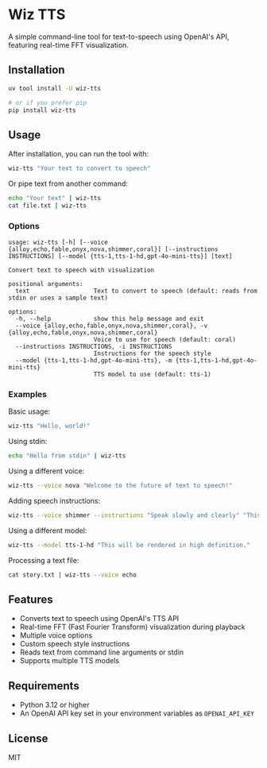# Wiz TTS

A simple command-line tool for text-to-speech using OpenAI's API, featuring real-time FFT visualization.

## Installation

```bash
uv tool install -U wiz-tts

# or if you prefer pip
pip install wiz-tts
```

## Usage

After installation, you can run the tool with:

```bash
wiz-tts "Your text to convert to speech"
```

Or pipe text from another command:

```bash
echo "Your text" | wiz-tts
cat file.txt | wiz-tts
```

### Options

```
usage: wiz-tts [-h] [--voice {alloy,echo,fable,onyx,nova,shimmer,coral}] [--instructions INSTRUCTIONS] [--model {tts-1,tts-1-hd,gpt-4o-mini-tts}] [text]

Convert text to speech with visualization

positional arguments:
  text                  Text to convert to speech (default: reads from stdin or uses a sample text)

options:
  -h, --help            show this help message and exit
  --voice {alloy,echo,fable,onyx,nova,shimmer,coral}, -v {alloy,echo,fable,onyx,nova,shimmer,coral}
                        Voice to use for speech (default: coral)
  --instructions INSTRUCTIONS, -i INSTRUCTIONS
                        Instructions for the speech style
  --model {tts-1,tts-1-hd,gpt-4o-mini-tts}, -m {tts-1,tts-1-hd,gpt-4o-mini-tts}
                        TTS model to use (default: tts-1)
```

### Examples

Basic usage:
```bash
wiz-tts "Hello, world!"
```

Using stdin:
```bash
echo "Hello from stdin" | wiz-tts
```

Using a different voice:
```bash
wiz-tts --voice nova "Welcome to the future of text to speech!"
```

Adding speech instructions:
```bash
wiz-tts --voice shimmer --instructions "Speak slowly and clearly" "This is important information."
```

Using a different model:
```bash
wiz-tts --model tts-1-hd "This will be rendered in high definition."
```

Processing a text file:
```bash
cat story.txt | wiz-tts --voice echo
```

## Features

- Converts text to speech using OpenAI's TTS API
- Real-time FFT (Fast Fourier Transform) visualization during playback
- Multiple voice options
- Custom speech style instructions
- Reads text from command line arguments or stdin
- Supports multiple TTS models

## Requirements

- Python 3.12 or higher
- An OpenAI API key set in your environment variables as `OPENAI_API_KEY`

## License

MIT
